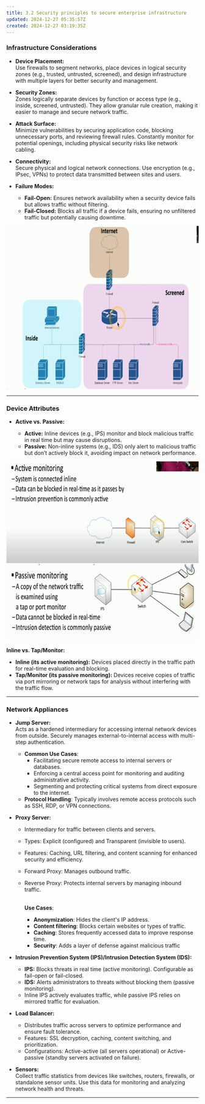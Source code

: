 ```yaml
---
title: 3.2 Security principles to secure enterprise infrastructure
updated: 2024-12-27 05:35:57Z
created: 2024-12-27 03:19:35Z
---
```


### **Infrastructure Considerations**

- **Device Placement:**  
    Use firewalls to segment networks, place devices in logical security zones (e.g., trusted, untrusted, screened), and design infrastructure with multiple layers for better security and management.
    
- **Security Zones:**  
    Zones logically separate devices by function or access type (e.g., inside, screened, untrusted). They allow granular rule creation, making it easier to manage and secure network traffic.
    
- **Attack Surface:**  
    Minimize vulnerabilities by securing application code, blocking unnecessary ports, and reviewing firewall rules. Constantly monitor for potential openings, including physical security risks like network cabling.
    
- **Connectivity:**  
    Secure physical and logical network connections. Use encryption (e.g., IPsec, VPNs) to protect data transmitted between sites and users.
    
- **Failure Modes:**
    
    - **Fail-Open:** Ensures network availability when a security device fails but allows traffic without filtering.
    - **Fail-Closed:** Blocks all traffic if a device fails, ensuring no unfiltered traffic but potentially causing downtime.

<img src="../_resources/48f9f6d33408d57e340f384492d43456.png" alt="48f9f6d33408d57e340f384492d43456.png" width="731" height="428" class="jop-noMdConv">

* * *

### **Device Attributes**

- **Active vs. Passive:**
    
    - **Active:** Inline devices (e.g., IPS) monitor and block malicious traffic in real time but may cause disruptions.
    - **Passive:** Non-inline systems (e.g., IDS) only alert to malicious traffic but don’t actively block it, avoiding impact on network performance.

<img src="../_resources/05466df371da8d8d34755c2d4276718d.png" alt="05466df371da8d8d34755c2d4276718d.png" width="720" height="267" class="jop-noMdConv"> <img src="../_resources/b272127700933fc3627ca2c92168d783.png" alt="b272127700933fc3627ca2c92168d783.png" width="720" height="200" class="jop-noMdConv">

**Inline vs. Tap/Monitor:**

- **Inline (its active monitoring):** Devices placed directly in the traffic path for real-time evaluation and blocking.
- **Tap/Monitor (its passive monitoring):** Devices receive copies of traffic via port mirroring or network taps for analysis without interfering with the traffic flow.

* * *

### **Network Appliances**

- **Jump Server:**  
    Acts as a hardened intermediary for accessing internal network devices from outside. Securely manages external-to-internal access with multi-step authentication.
    
    - **Common Use Cases**:
        - Facilitating secure remote access to internal servers or databases.
        - Enforcing a central access point for monitoring and auditing administrative activity.
        - Segmenting and protecting critical systems from direct exposure to the internet.
    - **Protocol Handling**: Typically involves remote access protocols such as SSH, RDP, or VPN connections.
- **Proxy Server:**
    
    - Intermediary for traffic between clients and servers.
    - Types: Explicit (configured) and Transparent (invisible to users).
    - Features: Caching, URL filtering, and content scanning for enhanced security and efficiency.
    - Forward Proxy: Manages outbound traffic.
    - Reverse Proxy: Protects internal servers by managing inbound traffic.  
        <br/>
        
        **Use Cases**:
        
        - **Anonymization**: Hides the client's IP address.
        - **Content filtering**: Blocks certain websites or types of traffic.
        - **Caching**: Stores frequently accessed data to improve response time.
        - **Security**: Adds a layer of defense against malicious traffic
- **Intrusion Prevention System (IPS)/Intrusion Detection System (IDS):**
    
    - **IPS:** Blocks threats in real time (active monitoring). Configurable as fail-open or fail-closed.
    - **IDS:** Alerts administrators to threats without blocking them (passive monitoring).
    - Inline IPS actively evaluates traffic, while passive IPS relies on mirrored traffic for evaluation.
- **Load Balancer:**
    
    - Distributes traffic across servers to optimize performance and ensure fault tolerance.
    - Features: SSL decryption, caching, content switching, and prioritization.
    - Configurations: Active-active (all servers operational) or Active-passive (standby servers activated on failure).
- **Sensors:**  
    Collect traffic statistics from devices like switches, routers, firewalls, or standalone sensor units. Use this data for monitoring and analyzing network health and threats.
    

* * *